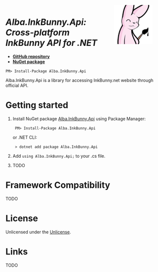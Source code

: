 <img align="right" width="128" src="Docs/Images/InkBunny256.png" style="margin: 0 20px">

*Alba.InkBunny.Api: Cross-platform InkBunny API for .NET*
=========================================================

* [**GitHub repository**](https://github.com/Athari/InkBunny.Api)
* [**NuGet package**](https://www.nuget.org/packages/Alba.InkBunny.Api)
<!-- -->
    PM> Install-Package Alba.InkBunny.Api

Alba.InkBunny.Api is a library for accessing InkBunny.net website through official API.

Getting started
===============

1. Install NuGet package [Alba.InkBunny.Api](https://www.nuget.org/packages/Alba.InkBunny.Api) using Package Manager:

        PM> Install-Package Alba.InkBunny.Api

    or .NET CLI:

        > dotnet add package Alba.InkBunny.Api

2. Add `using Alba.InkBunny.Api;` to your .cs file.

3. TODO

Framework Compatibility
=======================

TODO

License
=======
Unlicensed under the [Unlicense](License.md).

Links
=====

TODO
